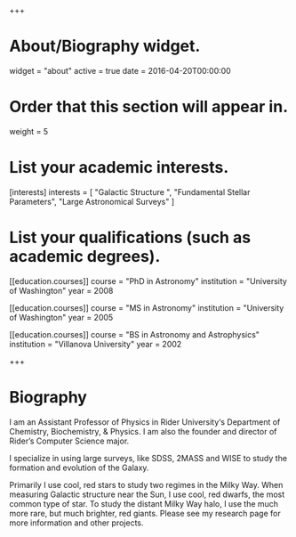 +++
# About/Biography widget.
widget = "about"
active = true
date = 2016-04-20T00:00:00

# Order that this section will appear in.
weight = 5

# List your academic interests.
[interests]
  interests = [
    "Galactic Structure ",
    "Fundamental Stellar Parameters",
    "Large Astronomical Surveys"
  ]

# List your qualifications (such as academic degrees).
[[education.courses]]
  course = "PhD in Astronomy"
  institution = "University of Washington"
  year = 2008

[[education.courses]]
  course = "MS in Astronomy"
  institution = "University of Washington"
  year = 2005

[[education.courses]]
  course = "BS in Astronomy and Astrophysics"
  institution = "Villanova University"
  year = 2002
 
+++

# Biography

I am an Assistant Professor of Physics in Rider University‘s Department of Chemistry, Biochemistry, & Physics.  I am also the founder and director of Rider’s Computer Science major.

I specialize in using large surveys, like SDSS, 2MASS and WISE to study the formation and evolution of the Galaxy.

Primarily I use cool, red stars to study two regimes in the Milky Way.   When measuring Galactic structure near the Sun, I use cool, red dwarfs, the most common type of star.  To study the distant Milky Way halo, I use the much more rare, but much brighter, red giants.  Please see my research page for more information and other projects.
